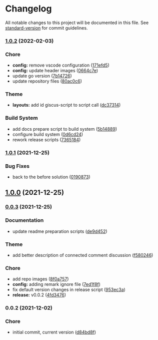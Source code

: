 # Changelog

All notable changes to this project will be documented in this file. See [standard-version](https://github.com/conventional-changelog/standard-version) for commit guidelines.

### [1.0.2](https://github.com/dnb-org/dnb-hugo-giscus/compare/v1.0.1...v1.0.2) (2022-02-03)


### Chore

* **config:** remove vscode configuration ([171efd5](https://github.com/dnb-org/dnb-hugo-giscus/commit/171efd5fa8f0b10fe76358c76222a80ee2e6909d))
* **config:** update header images ([0664c7e](https://github.com/dnb-org/dnb-hugo-giscus/commit/0664c7ebdcbd6df949ff92c2d1346dd2ff106ee3))
* update go version ([7b14726](https://github.com/dnb-org/dnb-hugo-giscus/commit/7b147268815c5c79a4d583ec98d54939af22f43e))
* update repository files ([80ac0c6](https://github.com/dnb-org/dnb-hugo-giscus/commit/80ac0c65fc047388de3b9cc5d9ade6425dab8f2f))


### Theme

* **layouts:** add id giscus-script to script call ([dc37314](https://github.com/dnb-org/dnb-hugo-giscus/commit/dc3731465b41323d5895f20d79b98bb6b5d05100))


### Build System

* add docs prepare script to build system ([5b14889](https://github.com/dnb-org/dnb-hugo-giscus/commit/5b14889b04d59e01fd7478152d7102fd835c95ed))
* configure build system ([0d6cd24](https://github.com/dnb-org/dnb-hugo-giscus/commit/0d6cd241f1a2812aa6ef95e7dfd58b6d3d46bb3f))
* rework release scripts ([7365184](https://github.com/dnb-org/dnb-hugo-giscus/commit/73651845973aa24b0d1ab24d53da91a9e80fd2d1))

### [1.0.1](https://github.com/dnb-org/dnb-hugo-giscus/compare/v1.0.0...v1.0.1) (2021-12-25)


### Bug Fixes

* back to the before solution ([0190873](https://github.com/dnb-org/dnb-hugo-giscus/commit/0190873f8ae32371be46400bc07a404bac0510ff))

## [1.0.0](https://github.com/dnb-org/dnb-hugo-giscus/compare/v0.0.3...v1.0.0) (2021-12-25)

### [0.0.3](https://github.com/dnb-org/dnb-hugo-giscus/compare/v0.0.2...v0.0.3) (2021-12-25)


### Documentation

* update readme preparation scripts ([de9d452](https://github.com/dnb-org/dnb-hugo-giscus/commit/de9d452a2d70a8b0ffd8fe2dec520be5e6044f05))


### Theme

* add better description of connected comment discussion ([f580246](https://github.com/dnb-org/dnb-hugo-giscus/commit/f580246fee19ab852169510a06e8026d00860161))


### Chore

* add repo images ([8f0a757](https://github.com/dnb-org/dnb-hugo-giscus/commit/8f0a75742551d04dce39416c1f96cf2aaec849f0))
* **config:** adding remark ignore file ([7ed1f8f](https://github.com/dnb-org/dnb-hugo-giscus/commit/7ed1f8f2e4cbe7ad59b0130723b49c6495de4e22))
* fix default version changes in release script ([953ec3a](https://github.com/dnb-org/dnb-hugo-giscus/commit/953ec3aed208368b1493e3d2bc28e7fcbcfef49c))
* **release:** v0.0.2 ([4fd3476](https://github.com/dnb-org/dnb-hugo-giscus/commit/4fd3476b395336b4d054ff17886dc1fdccff9b11))

### 0.0.2 (2021-12-02)


### Chore

* initial commit, current version ([d84bd8f](https://github.com/dnb-org/dnb-hugo-giscus/commit/d84bd8fd7ca45bdbc386539e662d6bed60712520))
